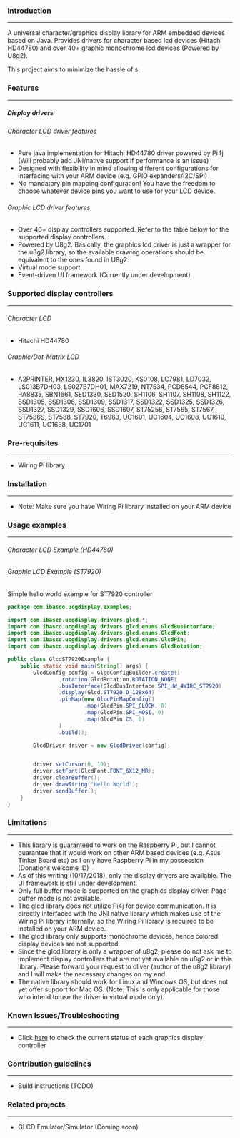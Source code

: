 ### Introduction

---
A universal character/graphics display library for ARM embedded devices based on Java. Provides drivers for character based lcd devices (Hitachi HD44780) and over 40+ graphic monochrome lcd devices (Powered by U8g2). 

This project aims to minimize the hassle of s

### Features

---
##### Display drivers

######  Character LCD driver features
* Pure java implementation for Hitachi HD44780 driver powered by Pi4j (Will probably add JNI/native support if performance is an issue)
* Designed with flexibility in mind allowing different configurations for interfacing with your ARM device (e.g. GPIO expanders/I2C/SPI)
* No mandatory pin mapping configuration! You have the freedom to choose whatever device pins you want to use for your LCD device.

###### Graphic LCD driver features
* Over 46+ display controllers supported. Refer to the table below for the supported display controllers.
* Powered by U8g2. Basically, the graphics lcd driver is just a wrapper for the u8g2 library, so the available drawing operations should be equivalent to the ones found in U8g2. 
* Virtual mode support.  
* Event-driven UI framework (Currently under development) 

### Supported display controllers

---
###### Character LCD

* Hitachi HD44780
    
###### Graphic/Dot-Matrix LCD

* A2PRINTER, HX1230, IL3820, IST3020, KS0108, LC7981, LD7032, LS013B7DH03, LS027B7DH01, MAX7219, NT7534, PCD8544, PCF8812, RA8835, SBN1661, SED1330, SED1520, SH1106, SH1107, SH1108, SH1122, SSD1305, SSD1306, SSD1309, SSD1317, SSD1322, SSD1325, SSD1326, SSD1327, SSD1329, SSD1606, SSD1607, ST75256, ST7565, ST7567, ST7586S, ST7588, ST7920, T6963, UC1601, UC1604, UC1608, UC1610, UC1611, UC1638, UC1701
 
### Pre-requisites

---
* Wiring Pi library
 
### Installation

---
* Note: Make sure you have Wiring Pi library installed on your ARM device

### Usage examples

---
######  Character LCD Example (HD44780)

######  Graphic LCD Example (ST7920)

Simple hello world example for ST7920 controller

```java
package com.ibasco.ucgdisplay.examples;

import com.ibasco.ucgdisplay.drivers.glcd.*;
import com.ibasco.ucgdisplay.drivers.glcd.enums.GlcdBusInterface;
import com.ibasco.ucgdisplay.drivers.glcd.enums.GlcdFont;
import com.ibasco.ucgdisplay.drivers.glcd.enums.GlcdPin;
import com.ibasco.ucgdisplay.drivers.glcd.enums.GlcdRotation;

public class GlcdST7920Example {
    public static void main(String[] args) {
        GlcdConfig config = GlcdConfigBuilder.create()
                .rotation(GlcdRotation.ROTATION_NONE)
                .busInterface(GlcdBusInterface.SPI_HW_4WIRE_ST7920)
                .display(Glcd.ST7920.D_128x64)
                .pinMap(new GlcdPinMapConfig()
                        .map(GlcdPin.SPI_CLOCK, 0)
                        .map(GlcdPin.SPI_MOSI, 0)
                        .map(GlcdPin.CS, 0)
                )
                .build();

        GlcdDriver driver = new GlcdDriver(config);


        driver.setCursor(0, 10);
        driver.setFont(GlcdFont.FONT_6X12_MR);
        driver.clearBuffer();
        driver.drawString("Hello World");
        driver.sendBuffer();
    }
}

```

### Limitations

---
* This library is guaranteed to work on the Raspberry Pi, but I cannot guarantee that it would work on other ARM based devices (e.g. Asus Tinker Board etc) as I only have Raspberry Pi in my possession (Donations welcome :D)
* As of this writing (10/17/2018), only the display drivers are available. The UI framework is still under development.
* Only full buffer mode is supported on the graphics display driver. Page buffer mode is not available.
* The glcd library does not utilize Pi4j for device communication. It is directly interfaced with the JNI native library which makes use of the Wiring Pi library internally, so the Wiring Pi library is required to be installed on your ARM device.  
* The glcd library only supports monochrome devices, hence colored display devices are not supported.
* Since the glcd library is only a wrapper of u8g2, please do not ask me to implement display controllers that are not yet available on u8g2 or in this library. Please forward your request to oliver (author of the u8g2 library) and I will make the necessary changes on my end. 
* The native library should work for Linux and Windows OS, but does not yet offer support for Mac OS.  (Note: This is only applicable for those who intend to use the driver in virtual mode only).

### Known Issues/Troubleshooting

---
* Click [here](https://docs.google.com/spreadsheets/d/1WDh6J3zFE3j332CEIOvFzXhryOhoF7VAGc9Pf5vEo0s/edit?usp=sharing "Google spreadsheets") to check the current status of each graphics display controller

### Contribution guidelines

---
* Build instructions (TODO)

### Related projects

---
* GLCD Emulator/Simulator (Coming soon)